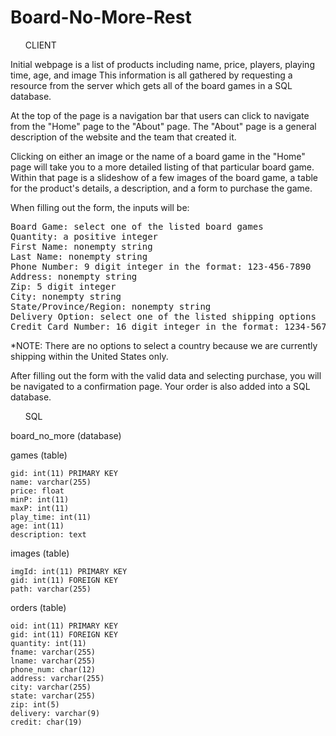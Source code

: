 # Board-No-More-Rest

<ul>CLIENT</ul>

Initial webpage is a list of products including name, price, players, playing time, age, and image This
information is all gathered by requesting a resource from the server which gets all of the board games
in a SQL database.

At the top of the page is a navigation bar that users can click to navigate from the
"Home" page to the "About" page. The "About" page is a general description of the website and the team that created it.


Clicking on either an image or the name of a board game in the "Home" page will take you to a more detailed
listing of that particular board game. Within that page is a slideshow of a few images of the board game,
a table for the product's details, a description, and a form to purchase the game.

When filling out the form, the inputs will be:

<pre>
Board Game: select one of the listed board games
Quantity: a positive integer
First Name: nonempty string
Last Name: nonempty string
Phone Number: 9 digit integer in the format: 123-456-7890
Address: nonempty string
Zip: 5 digit integer
City: nonempty string
State/Province/Region: nonempty string
Delivery Option: select one of the listed shipping options
Credit Card Number: 16 digit integer in the format: 1234-5678-9012-3456
</pre>

*NOTE: There are no options to select a country because we are currently
 shipping within the United States only.

After filling out the form with the valid data and selecting purchase, you will be navigated
to a confirmation page. Your order is also added into a SQL database.

<ul>SQL</ul>


board_no_more (database)

  games (table)
  
    gid: int(11) PRIMARY KEY
    name: varchar(255)
    price: float
    minP: int(11)
    maxP: int(11)
    play_time: int(11)
    age: int(11)
    description: text
  
  images (table)
  
    imgId: int(11) PRIMARY KEY
    gid: int(11) FOREIGN KEY
    path: varchar(255)
  
  orders (table)
  
    oid: int(11) PRIMARY KEY
    gid: int(11) FOREIGN KEY
    quantity: int(11)
    fname: varchar(255)
    lname: varchar(255)
    phone_num: char(12)
    address: varchar(255)
    city: varchar(255)
    state: varchar(255)
    zip: int(5)
    delivery: varchar(9)
    credit: char(19)

